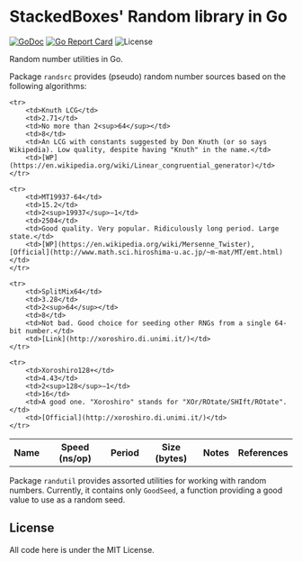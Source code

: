 # StackedBoxes' Random library in Go

[![GoDoc](https://godoc.org/github.com/lmbarros/sbxs_go_rand?status.svg)](https://godoc.org/github.com/lmbarros/sbxs_go_rand) [![Go Report Card](https://goreportcard.com/badge/github.com/lmbarros/sbxs_go_rand)](https://goreportcard.com/report/github.com/lmbarros/sbxs_go_rand) ![License](https://img.shields.io/github/license/lmbarros/sbxs_go_rand.svg)

Random number utilities in Go.

Package `randsrc` provides (pseudo) random number sources based on the following
algorithms:

<table>
    <tr>
        <th>Name</th>
        <th>Speed (ns/op)</th>
        <th>Period</th>
        <th>Size (bytes)</th>
        <th>Notes</th>
        <th>References</th>
    </tr>

    <tr>
        <td>Knuth LCG</td>
        <td>2.71</td>
        <td>No more than 2<sup>64</sup></td>
        <td>8</td>
        <td>An LCG with constants suggested by Don Knuth (or so says Wikipedia). Low quality, despite having "Knuth" in the name.</td>
        <td>[WP](https://en.wikipedia.org/wiki/Linear_congruential_generator)</td>
    </tr>

    <tr>
        <td>MT19937-64</td>
        <td>15.2</td>
        <td>2<sup>19937</sup>−1</td>
        <td>2504</td>
        <td>Good quality. Very popular. Ridiculously long period. Large state.</td>
        <td>[WP](https://en.wikipedia.org/wiki/Mersenne_Twister), [Official](http://www.math.sci.hiroshima-u.ac.jp/~m-mat/MT/emt.html)</td>
    </tr>

    <tr>
        <td>SplitMix64</td>
        <td>3.28</td>
        <td>2<sup>64</sup></td>
        <td>8</td>
        <td>Not bad. Good choice for seeding other RNGs from a single 64-bit number.</td>
        <td>[Link](http://xoroshiro.di.unimi.it/)</td>
    </tr>

    <tr>
        <td>Xoroshiro128+</td>
        <td>4.43</td>
        <td>2<sup>128</sup>−1</td>
        <td>16</td>
        <td>A good one. "Xoroshiro" stands for "XOr/ROtate/SHIft/ROtate".</td>
        <td>[Official](http://xoroshiro.di.unimi.it/)</td>
    </tr>
</table>


Package `randutil` provides assorted utilities for working with random numbers.
Currently, it contains only `GoodSeed`, a function providing a good value to use
as a random seed.

## License

All code here is under the MIT License.
